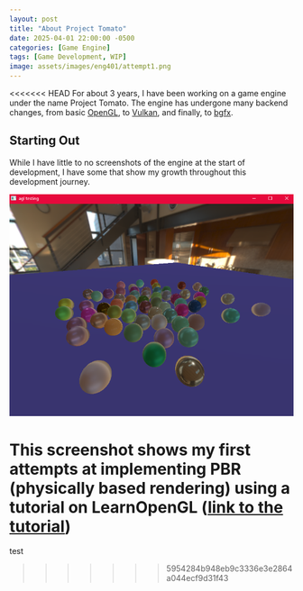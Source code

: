 ```yaml
---
layout: post
title: "About Project Tomato"
date: 2025-04-01 22:00:00 -0500
categories: [Game Engine]
tags: [Game Development, WIP]
image: assets/images/eng401/attempt1.png
---
```


<<<<<<< HEAD
For about 3 years, I have been working on a game engine under the name Project Tomato. The engine has undergone many backend changes, from basic [OpenGL](), to [Vulkan](), and finally, to [bgfx]().

## Starting Out

While I have little to no screenshots of the engine at the start of development, I have some that show my growth throughout this development journey.

![pbr fail](assets/images/eng401/pbr_fail.png)

This screenshot shows my first attempts at implementing PBR (physically based rendering) using a tutorial on LearnOpenGL ([link to the tutorial](https://learnopengl.com/PBR/Theory))
=======
test
>>>>>>> 5954284b948eb9c3336e3e2864a044ecf9d31f43
